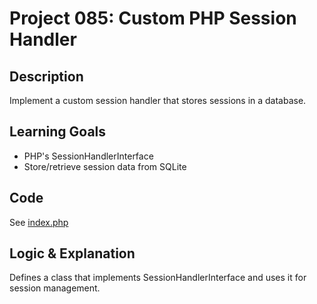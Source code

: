 # Project 085: Custom PHP Session Handler

## Description
Implement a custom session handler that stores sessions in a database.

## Learning Goals
- PHP's SessionHandlerInterface
- Store/retrieve session data from SQLite

## Code
See [index.php](index.php)

## Logic & Explanation
Defines a class that implements SessionHandlerInterface and uses it for session management.
